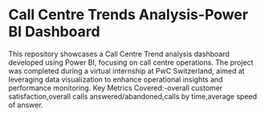 # Call Centre Trends Analysis-Power BI Dashboard
This repository showcases a Call Centre Trend analysis dashboard developed using Power BI, focusing on call centre operations. The project was completed during a virtual internship at PwC Switzerland, aimed at leveraging data visualization to enhance operational insights and performance monitoring.
Key Metrics Covered:-overall customer satisfaction,overall calls answered/abandoned,calls by time,average speed of answer.
